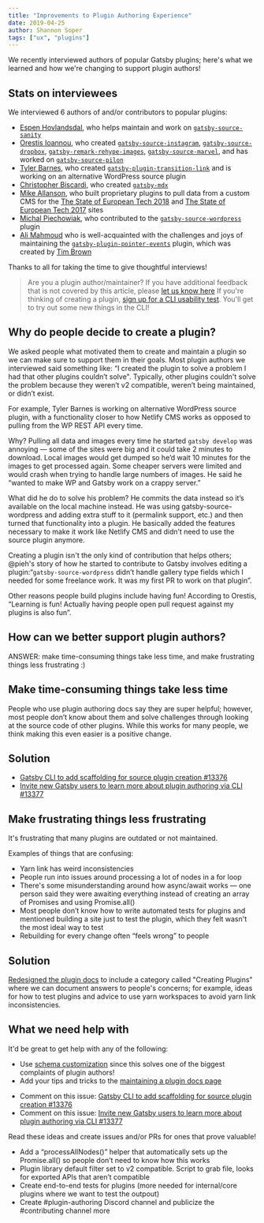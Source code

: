 ```yaml
---
title: "Improvements to Plugin Authoring Experience"
date: 2019-04-25
author: Shannon Soper
tags: ["ux", "plugins"]
---
```


We recently interviewed authors of popular Gatsby plugins; here's what we learned and how we're changing to support plugin authors!

## Stats on interviewees

We interviewed 6 authors of and/or contributors to popular plugins:

- [Espen Hovlandsdal](https://github.com/rexxars), who helps maintain and work on [`gatsby-source-sanity`](https://www.gatsbyjs.org/packages/gatsby-source-sanity/)
- [Orestis Ioannou](https://github.com/oorestisime), who created [`gatsby-source-instagram`](https://www.gatsbyjs.org/packages/gatsby-source-instagram/?=gatsby-source-instagram), [`gatsby-source-dropbox`](https://www.gatsbyjs.org/packages/gatsby-source-dropbox/?=gatsby-source-dropbox), [`gatsby-remark-rehype-images`](https://www.gatsbyjs.org/packages/gatsby-remark-rehype-images/?=gatsby-remark-reh), [`gatsby-source-marvel`](https://www.gatsbyjs.org/packages/gatsby-source-marvel/?=gatsby-source-marvel), and has worked on [`gatsby-source-pilon`](https://www.gatsbyjs.org/packages/gatsby-source-pilon/?=gatsby-source-pilo)
- [Tyler Barnes](https://github.com/TylerBarnes), who created [`gatsby-plugin-transition-link`](https://www.gatsbyjs.org/packages/gatsby-plugin-transition-link/?=transition-link) and is working on an alternative WordPress source plugin
- [Christopher Biscardi](https://github.com/ChristopherBiscardi), who created [`gatsby-mdx`](https://github.com/ChristopherBiscardi/gatsby-mdx)
- [Mike Allanson](https://github.com/m-allanson), who built proprietary plugins to pull data from a custom CMS for the [The State of European Tech 2018](http://2018.stateofeuropeantech.com/) and
  [The State of European Tech 2017](http://2017.stateofeuropeantech.com) sites
- [Michal Piechowiak](https://github.com/pieh), who contributed to the [`gatsby-source-wordpress`](https://www.gatsbyjs.org/packages/gatsby-source-wordpress/?=gatsby-source-wordpress) plugin
- [Ali Mahmoud](https://github.com/babbins) who is well-acquainted with the challenges and joys of maintaining the [`gatsby-plugin-pointer-events`](https://www.gatsbyjs.org/packages/gatsby-plugin-pointer-events/?=gatsby-plugin-pointer) plugin, which was created by [Tim Brown](https://github.com/brimtown)

Thanks to all for taking the time to give thoughtful interviews!

> Are you a plugin author/maintainer? If you have additional feedback that is not covered by this article, please [let us know here](https://docs.google.com/forms/d/e/1FAIpQLSfhZOKcnbGvAYAzwWUXuVNkeGFGDHZP8DNdabj7CUG27kBngg/viewform?usp=sf_link)
> If you're thinking of creating a plugin, [sign up for a CLI usability test](https://calendly.com/shannon-soper/gatsby-research-call-gatsby-cli). You'll get to try out some new things in the CLI!

## Why do people decide to create a plugin?

We asked people what motivated them to create and maintain a plugin so we can make sure to support them in their goals. Most plugin authors we interviewed said something like: “I created the plugin to solve a problem I had that other plugins couldn’t solve". Typically, other plugins couldn't solve the problem because they weren’t v2 compatible, weren’t being maintained, or didn’t exist.

For example, Tyler Barnes is working on alternative WordPress source plugin, with a functionality closer to how Netlify CMS works as opposed to pulling from the WP REST API every time.

Why? Pulling all data and images every time he started `gatsby develop` was annoying — some of the sites were big and it could take 2 minutes to download. Local images would get dumped so he’d wait 10 minutes for the images to get processed again. Some cheaper servers were limited and would crash when trying to handle large numbers of images. He said he “wanted to make WP and Gatsby work on a crappy server.”

What did he do to solve his problem?
He commits the data instead so it’s available on the local machine instead. He was using gatsby-source-wordpress and adding extra stuff to it (permalink support, etc.) and then turned that functionality into a plugin. He basically added the features necessary to make it work like Netlify CMS and didn’t need to use the source plugin anymore.

Creating a plugin isn't the only kind of contribution that helps others; @pieh's story of how he started to contribute to Gatsby involves editing a plugin:“`gatsby-source-wordpress` didn’t handle gallery type fields which I needed for some freelance work. It was my first PR to work on that plugin”.

Other reasons people build plugins include having fun! According to Orestis, “Learning is fun! Actually having people open pull request against my plugins is also fun”.

## How can we better support plugin authors?

ANSWER: make time-consuming things take less time, and make frustrating things less frustrating :)

## Make time-consuming things take less time

People who use plugin authoring docs say they are super helpful; however, most people don’t know about them and solve challenges through looking at the source code of other plugins. While this works for many people, we think making this even easier is a positive change.

## Solution

- [Gatsby CLI to add scaffolding for source plugin creation #13376](https://github.com/gatsbyjs/gatsby/issues/13376)
- [Invite new Gatsby users to learn more about plugin authoring via CLI #13377](https://github.com/gatsbyjs/gatsby/issues/13377)

## Make frustrating things less frustrating

It's frustrating that many plugins are outdated or not maintained.

Examples of things that are confusing:

- Yarn link has weird inconsistencies
- People run into issues around processing a lot of nodes in a for loop
- There's some misunderstanding around how async/await works — one person said they were awaiting everything instead of creating an array of Promises and using Promise.all()
- Most people don’t know how to write automated tests for plugins and mentioned building a site just to test the plugin, which they felt wasn't the most ideal way to test
- Rebuilding for every change often “feels wrong” to people

## Solution

[Redesigned the plugin docs](https://github.com/gatsbyjs/gatsby/pull/13261/files) to include a category called "Creating Plugins" where we can document answers to people's concerns; for example, ideas for how to test plugins and advice to use yarn workspaces to avoid yarn link inconsistencies.

## What we need help with

It'd be great to get help with any of the following:

- Use [schema customization](https://www.gatsbyjs.org/blog/2019-03-04-new-schema-customization/) since this solves one of the biggest complaints of plugin authors!
- Add your tips and tricks to the [maintaining a plugin docs page](https://www.gatsbyjs.org/docs/maintaining-a-plugin/)

* Comment on this issue: [Gatsby CLI to add scaffolding for source plugin creation #13376](https://github.com/gatsbyjs/gatsby/issues/13376)
* Comment on this issue: [Invite new Gatsby users to learn more about plugin authoring via CLI #13377](https://github.com/gatsbyjs/gatsby/issues/13377)

Read these ideas and create issues and/or PRs for ones that prove valuable!

- Add a “processAllNodes()” helper that automatically sets up the Promise.all() so people don’t need to know how this works
- Plugin library default filter set to v2 compatible. Script to grab file, looks for exported APIs that aren’t compatible
- Create end-to-end tests for plugins (more needed for internal/core plugins where we want to test the outpout)
- Create #plugin-authoring Discord channel and publicize the #contributing channel more
